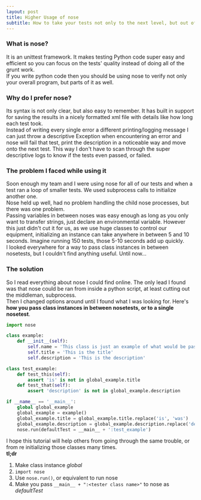 ```yaml
---
layout: post
title: Higher Usage of nose
subtitle: How to take your tests not only to the next level, but out of this world
---
```

### What is nose?
It is an unittest framework. It makes testing Python code super easy and efficient so you can focus on the tests' quality instead of doing all of the grunt work.  
If you write python code then you should be using nose to verify not only your overall program, but parts of it as well.  

### Why do I prefer nose?
Its syntax is not only clear, but also easy to remember. It has built in support for saving the results in a nicely formatted xml file with details like how long each test took.  
Instead of writing every single error a different printing/logging message I can just throw a descriptive Exception when encountering an error and nose will fail that test, print the description in a noticeable way and move onto the next test. This way I don't have to scan through the super descriptive logs to know if the tests even passed, or failed.  

### The problem I faced while using it
Soon enough my team and I were using nose for all of our tests and when a test ran a loop of smaller tests. We used subprocess calls to initialize another one.  
Nose held up well, had no problem handling the child nose processes, but there was one problem.  
Passing variables in between noses was easy enough as long as you only want to transfer strings, just declare an environmental variable. However this just didn't cut it for us, as we use huge classes to control our equipment, initializing an instance can take anywhere in between 5 and 10 seconds. Imagine running 150 tests, those 5-10 seconds add up quickly.  
I looked everywhere for a way to pass class instances in between nosetests, but I couldn't find anything useful. Until now...  

### The solution
So I read everything about nose I could find online. The only lead I found was that nose could be ran from inside a python script, at least cutting out the middleman, subprocess.  
Then I changed options around until I found what I was looking for. Here's **how you pass class instances in between nosetests, or to a single nosetest**.  

```Python
import nose

class example:
	def __init__(self):
		self.name = 'This class is just an example of what would be passed to a nosetest'
		self.title = 'This is the title'
		self.description = 'This is the description'

class test_example:
	def test_this(self):
		assert 'is' is not in global_example.title
	def test_that(self):
		assert 'description' is not in global_example.description

if __name__ == '__main__':
	global global_example
	global_example = example()
	global_example.title = global_example.title.replace('is', 'was')
	global_example.description = global_example.description.replace('description', 'desc.')
	nose.run(defaultTest = __main__ + ':test_example')
```

I hope this tutorial will help others from going through the same trouble, or from re initializing those classes many times.  
**tl;dr**
1. Make class instance *global*  
2. ```import nose```  
3. Use ```nose.run()```, or equivalent to run nose  
4. Make you pass ```__main__ + ":<tester class name>"``` to nose as *defaultTest*  
